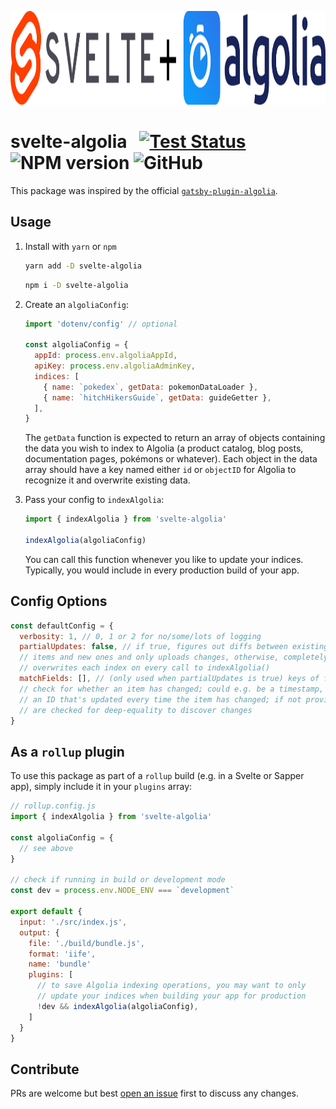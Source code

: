 <p align="center">
  <img src="assets/banner.svg" alt="Banner" height=150>
</p>

# svelte-algolia &nbsp; [![Test Status](https://github.com/janosh/svelte-algolia/workflows/Tests/badge.svg)](https://github.com/janosh/svelte-algolia/actions) ![NPM version](https://img.shields.io/npm/v/svelte-algolia?color=blue&logo=NPM) ![GitHub](https://img.shields.io/github/license/janosh/svelte-algolia)

This package was inspired by the official [`gatsby-plugin-algolia`](https://github.com/algolia/gatsby-plugin-algolia).

## Usage

1. Install with `yarn` or `npm`

   ```sh
   yarn add -D svelte-algolia
   ```

   ```sh
   npm i -D svelte-algolia
   ```

2. Create an `algoliaConfig`:

   ```js
   import 'dotenv/config' // optional

   const algoliaConfig = {
     appId: process.env.algoliaAppId,
     apiKey: process.env.algoliaAdminKey,
     indices: [
       { name: `pokedex`, getData: pokemonDataLoader },
       { name: `hitchHikersGuide`, getData: guideGetter },
     ],
   }
   ```

   The `getData` function is expected to return an array of objects containing the data you wish to index to Algolia (a product catalog, blog posts, documentation pages, pokémons or whatever). Each object in the data array should have a key named either `id` or `objectID` for Algolia to recognize it and overwrite existing data.

3. Pass your config to `indexAlgolia`:

   ```js
   import { indexAlgolia } from 'svelte-algolia'

   indexAlgolia(algoliaConfig)
   ```

   You can call this function whenever you like to update your indices. Typically, you would include in every production build of your app.

## Config Options

```js
const defaultConfig = {
  verbosity: 1, // 0, 1 or 2 for no/some/lots of logging
  partialUpdates: false, // if true, figures out diffs between existing
  // items and new ones and only uploads changes, otherwise, completely
  // overwrites each index on every call to indexAlgolia()
  matchFields: [], // (only used when partialUpdates is true) keys of fields to
  // check for whether an item has changed; could e.g. be a timestamp, hash or
  // an ID that's updated every time the item has changed; if not provided, items
  // are checked for deep-equality to discover changes
}
```

## As a `rollup` plugin

To use this package as part of a `rollup` build (e.g. in a Svelte or Sapper app), simply include it in your `plugins` array:

```js
// rollup.config.js
import { indexAlgolia } from 'svelte-algolia'

const algoliaConfig = {
  // see above
}

// check if running in build or development mode
const dev = process.env.NODE_ENV === `development`

export default {
  input: './src/index.js',
  output: {
    file: './build/bundle.js',
    format: 'iife',
    name: 'bundle'
    plugins: [
      // to save Algolia indexing operations, you may want to only
      // update your indices when building your app for production
      !dev && indexAlgolia(algoliaConfig),
    ]
  }
}
```

## Contribute

PRs are welcome but best [open an issue](https://github.com/janosh/svelte-algolia/issues/new/choose) first to discuss any changes.
